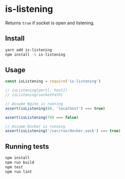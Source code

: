 # is-listening

Returns `true` if socket is open and listening.

## Install

```sh
yarn add is-listening
npm install -S is-listening
```

## Usage

```js
const isListening = require('is-listening')

// isListening(port[, host])
// isListening(socketPath)

// Assume Nginx is running
assert(isListening(80, 'localhost') === true)

assert(isListening(79) === false)

// Assume Docker is running
assert(isListening('/var/run/docker.sock') === true)
```

## Running tests

```sh
npm install
npm run build
npm test
npm run lint
```
